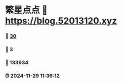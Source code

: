 # 繁星点点 :link: https://blog.52013120.xyz 
### :page_facing_up: [30](https://blog.52013120.xyz/tag.html) 
### :speech_balloon: 3 
### :hibiscus: 133934 
### :alarm_clock: 2024-11-29 11:36:12 
